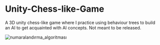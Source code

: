 # Unity-Chess-like-Game
A 3D unity chess-like game where I practice using behaviour trees to build an AI to get acquainted with AI concepts. Not meant to be released.

![numaralandırma_algoritması](https://user-images.githubusercontent.com/69477892/98423003-5e109a00-209e-11eb-81a5-08ab1888bf6d.png)
